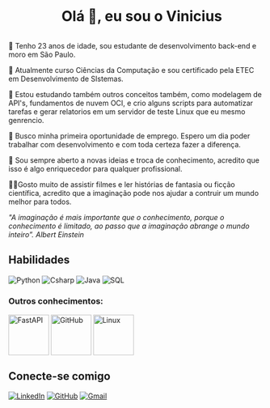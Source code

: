 <!--título-->
<div id="user-content-toc">
  <ul align="center">
    <summary><h1 style="display: inline-block">Olá 👋, eu sou o Vinicius</h1></summary>
</div>

🙋 Tenho 23 anos de idade, sou estudante de desenvolvimento back-end e moro em São Paulo.

📖 Atualmente curso Ciências da Computação e sou certificado pela ETEC em Desenvolvimento de SIstemas.

🌱 Estou estudando também outros conceitos também, como modelagem de API's, fundamentos de nuvem OCI, e crio alguns scripts para automatizar tarefas e gerar relatorios em um servidor de teste Linux que eu mesmo genrencio.

🔭 Busco minha primeira oportunidade de emprego. Espero um dia poder trabalhar com desenvolvimento e com toda certeza fazer a diferença.

💬 Sou sempre aberto a novas ideias e troca de conhecimento, acredito que isso é algo enriquecedor para qualquer profissional.

🧙‍♂️Gosto muito de assistir filmes e ler histórias de fantasia ou ficção científica, acredito que a imaginação pode nos ajudar a contruir um mundo melhor para todos.

_"A imaginação é mais importante que o conhecimento, porque o conhecimento é limitado, ao passo que a imaginação abrange o mundo inteiro”. Albert Einstein_

## Habilidades

<div align="left">
    <img align="center" alt="Python" height="" width="" src="https://img.icons8.com/?size=100&id=13441&format=png&color=000000 ">
    <img align="center" alt="Csharp" height="" width="" src="https://img.icons8.com/?size=100&id=55205&format=png&color=000000">
    <img align="center" alt="Java" height="" width="" src="https://img.icons8.com/?size=100&id=13679&format=png&color=000000">
    <img align="center" alt="SQL" height="" width="" src="https://img.icons8.com/?size=100&id=Ign0QG33bZzq&format=png&color=000000">
</div>

### Outros conhecimentos:

<div align="left">
    <img align="center" alt="FastAPI" height="80" width="80" src="https://img.icons8.com/?size=100&id=17439&format=png&color=000000">
    <img align="center" alt="GitHub" height="80" width="80" src="https://img.icons8.com/?size=100&id=20906&format=png&color=000000">
    <img align="center" alt="Linux" height="80" width="80" src="https://img.icons8.com/?size=100&id=HF4xGsjDERHf&format=png&color=000000">
</div>

## Conecte-se comigo

[![LinkedIn](https://img.shields.io/badge/LinkedIn-0077B5?style=for-the-badge&logo=linkedin&logoColor=white)](www.linkedin.com/in/vinicius-grangeiro-432baa164)
[![GitHub](https://img.shields.io/badge/GitHub-100000?style=for-the-badge&logo=github&logoColor=white)](https://github.com/viniciusgrangeiro)
[![Gmail](https://img.shields.io/badge/Gmail-333333?style=for-the-badge&logo=gmail&logoColor=red)](mailto:vinicius.grangeiro@gmail.com)
